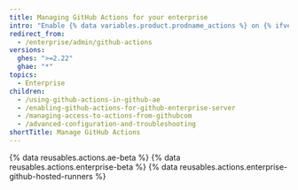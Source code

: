 ```yaml
---
title: Managing GitHub Actions for your enterprise
intro: "Enable {% data variables.product.prodname_actions %} on {% ifversion ghae %}{% data variables.product.prodname_ghe_managed %}{% else %}{% data variables.product.prodname_ghe_server %}{% endif %}, and manage {% data variables.product.prodname_actions %} policies and settings."
redirect_from:
  - /enterprise/admin/github-actions
versions:
  ghes: ">=2.22"
  ghae: "*"
topics:
  - Enterprise
children:
  - /using-github-actions-in-github-ae
  - /enabling-github-actions-for-github-enterprise-server
  - /managing-access-to-actions-from-githubcom
  - /advanced-configuration-and-troubleshooting
shortTitle: Manage GitHub Actions
---
```


{% data reusables.actions.ae-beta %}
{% data reusables.actions.enterprise-beta %}
{% data reusables.actions.enterprise-github-hosted-runners %}

